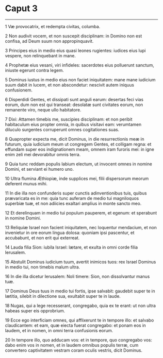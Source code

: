 # Caput 3

***

1 Væ provocatrix, et redempta civitas, columba.

2 Non audivit vocem, et non suscepit disciplinam: in Domino non est confisa, ad Deum suum non appropinquavit.

3 Principes eius in medio eius quasi leones rugientes: iudices eius lupi vespere, non relinquebant in mane.

4 Prophetæ eius vesani, viri infideles: sacerdotes eius polluerunt sanctum, iniuste egerunt contra legem.

5 Dominus iustus in medio eius non faciet iniquitatem: mane mane iudicium suum dabit in lucem, et non abscondetur: nescivit autem iniquus confusionem.

6 Disperdidi Gentes, et dissipati sunt anguli earum: desertas feci vias eorum, dum non est qui transeat: desolatæ sunt civitates eorum, non remanente viro, neque ullo habitatore.

7 Dixi: Attamen timebis me, suscipies disciplinam: et non peribit habitaculum eius propter omnia, in quibus visitavi eam: verumtamen diluculo surgentes corruperunt omnes cogitationes suas.

8 Quapropter expecta me, dicit Dominus, in die resurrectionis meæ in futurum, quia iudicium meum ut congregem Gentes, et colligam regna: et effundam super eos indignationem meam, omnem iram furoris mei: in igne enim zeli mei devorabitur omnis terra.

9 Quia tunc reddam populis labium electum, ut invocent omnes in nomine Domini, et serviant ei humero uno.

10 Ultra flumina Æthiopiæ, inde supplices mei, filii dispersorum meorum deferent munus mihi.

11 In die illa non confunderis super cunctis adinventionibus tuis, quibus prævaricata es in me: quia tunc auferam de medio tui magniloquos superbiæ tuæ, et non adiicies exaltari amplius in monte sancto meo.

12 Et derelinquam in medio tui populum pauperem, et egenum: et sperabunt in nomine Domini.

13 Reliquiæ Israel non facient iniquitatem, nec loquentur mendacium, et non invenietur in ore eorum lingua dolosa: quoniam ipsi pascentur, et accubabunt, et non erit qui exterreat.

14 Lauda filia Sion: iubila Israel: lætare, et exulta in omni corde filia Ierusalem.

15 Abstulit Dominus iudicium tuum, avertit inimicos tuos: rex Israel Dominus in medio tui, non timebis malum ultra.

16 In die illa dicetur Ierusalem: Noli timere: Sion, non dissolvantur manus tuæ.

17 Dominus Deus tuus in medio tui fortis, ipse salvabit: gaudebit super te in lætitia, silebit in dilectione sua, exultabit super te in laude.

18 Nugas, qui a lege recesserant, congregabo, quia ex te erant: ut non ultra habeas super eis opprobrium.

19 Ecce ego interficiam omnes, qui afflixerunt te in tempore illo: et salvabo claudicantem: et eam, quæ eiecta fuerat congregabo: et ponam eos in laudem, et in nomen, in omni terra confusionis eorum.

20 In tempore illo, quo adducam vos: et in tempore, quo congregabo vos: dabo enim vos in nomen, et in laudem omnibus populis terræ, cum convertero captivitatem vestram coram oculis vestris, dicit Dominus.

